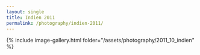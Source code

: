 ```yaml
---
layout: single
title: Indien 2011
permalink: /photography/indien-2011/
---
```


{% include image-gallery.html folder="/assets/photography/2011_10_indien" %}
